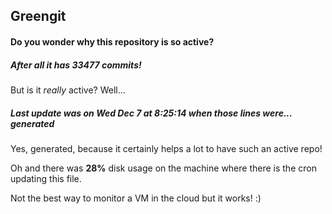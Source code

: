 ## Greengit

#### Do you wonder why this repository is so active?

##### After all it has 33477 commits!

But is it *really* active? Well...

##### Last update was on Wed Dec 7 at 8:25:14 when those lines were... generated

Yes, generated, because it certainly helps a lot to have such an active repo!

Oh and there was **28%** disk usage on the machine
where there is the cron updating this file.

Not the best way to monitor a VM in the cloud but it works! :)
